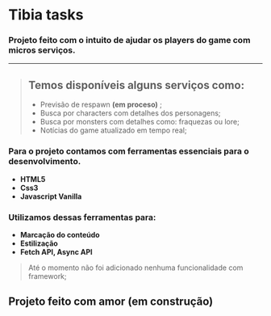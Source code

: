 # Tibia tasks

### Projeto feito com o intuito de ajudar os players do game com micros serviços.

---

> ## Temos disponíveis alguns serviços como:
>
> - Previsão de respawn **(em proceso)** ;
> - Busca por characters com detalhes dos personagens;
> - Busca por monsters com detalhes como: fraquezas ou lore;
> - Notícias do game atualizado em tempo real;

### Para o projeto contamos com ferramentas essenciais para o desenvolvimento.

- **HTML5**
- **Css3**
- **Javascript Vanilla**

### Utilizamos dessas ferramentas para:

- **Marcação do conteúdo**
- **Estilização**
- **Fetch API, Async API**

> Até o momento não foi adicionado nenhuma funcionalidade com framework;

## Projeto feito com amor **(em construção)**
